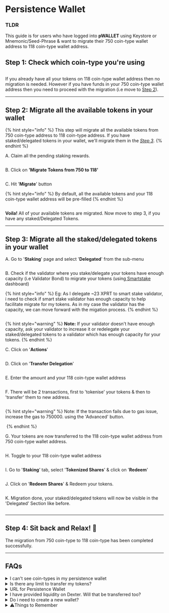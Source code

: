 # Persistence Wallet

### TLDR

This guide is for users who have logged into **pWALLET** using Keystore or Mnemonic/Seed-Phrase & want to migrate their 750 coin-type wallet address to 118 coin-type wallet address.



## Step 1: Check which coin-type you're using

<figure><img src="../.gitbook/assets/Screenshot 2023-10-23 at 10.31.06 AM.png" alt=""><figcaption></figcaption></figure>

If you already have all your tokens on 118 coin-type wallet address then no migration is needed. However if you have funds in your 750 coin-type wallet address then you need to proceed with the migration (i.e move to [Step 2](persistence-wallet.md#step-2-migrate-all-the-available-tokens-in-your-wallet)).

***

## Step 2: Migrate all the available tokens in your wallet

{% hint style="info" %}
This step will migrate all the available tokens from 750 coin-type address to 118 coin-type address. If you have staked/delegated tokens in your wallet, we'll migrate them in the [_Step 3_](persistence-wallet.md#step-3-migrate-all-the-staked-delegated-tokens-in-your-wallet).
{% endhint %}

A. Claim all the pending staking rewards.

<figure><img src="../.gitbook/assets/Screenshot 2023-10-23 at 11.08.05 AM.png" alt=""><figcaption></figcaption></figure>

B. Click on **'Migrate Tokens from 750 to 118'**

<figure><img src="../.gitbook/assets/Screenshot 2023-10-23 at 10.43.56 AM.png" alt=""><figcaption></figcaption></figure>

C. Hit '**Migrate**' button

{% hint style="info" %}
By default, all the available tokens and your 118 coin-type wallet address will be pre-filled
{% endhint %}

<figure><img src="../.gitbook/assets/Screenshot 2023-10-23 at 11.04.33 AM (2).png" alt=""><figcaption></figcaption></figure>

**Voila!** All of your available tokens are migrated. Now move to step 3, if you have any staked/Delegated Tokens.

***

## Step 3: Migrate all the staked/delegated tokens in your wallet



A. Go to '**Staking**' page and select '**Delegated**' from the sub-menu

<figure><img src="../.gitbook/assets/Screenshot 2023-10-23 at 11.16.39 AM.png" alt=""><figcaption></figcaption></figure>

B. Check if the validator where you stake/delegate your tokens have enough capacity (i.e Validator Bond) to migrate your tokens (using[ Smartstake](https://analytics.smartstake.io/persistence/valbonds) dashboard)

{% hint style="info" %}
Eg: As I delegate \~23 XPRT to smart stake validator, i need to check if smart stake validator has enough capacity to help facilitate migrate for my tokens. As in my case the validator has the capacity, we can move forward with the migation process.
{% endhint %}

<figure><img src="../.gitbook/assets/Screenshot 2023-10-23 at 11.21.56 AM.png" alt=""><figcaption></figcaption></figure>

{% hint style="warning" %}
**Note:** If your validator doesn't have enough capacity, ask your validator to increase it or redelegate your staked/delegated tokens to a validator which has enough capacity for your tokens.
{% endhint %}



C. Click on '**Actions**'

<figure><img src="../.gitbook/assets/Screenshot 2023-10-23 at 11.30.27 AM (1).png" alt=""><figcaption></figcaption></figure>

D. Click on '**Transfer Delegation**'

<figure><img src="../.gitbook/assets/Screenshot 2023-10-23 at 11.32.19 AM.png" alt=""><figcaption></figcaption></figure>

E. Enter the amount and your 118 coin-type wallet address

<figure><img src="../.gitbook/assets/Screenshot 2023-10-23 at 11.34.15 AM.png" alt=""><figcaption></figcaption></figure>

F. There will be 2 transactions, first to 'tokenise' your tokens & then to 'transfer' them to new address.&#x20;

<figure><img src="../.gitbook/assets/Screenshot 2023-10-23 at 11.40.57 AM.png" alt=""><figcaption></figcaption></figure>

{% hint style="warning" %}
Note: If the transaction fails due to gas issue, increase the gas to 750000. using the 'Advanced' button.

&#x20;<img src="../.gitbook/assets/Screenshot 2023-10-23 at 11.45.45 AM.png" alt="" data-size="original">
{% endhint %}



G. Your tokens are now transferred to the 118 coin-type wallet address from 750 coin-type wallet address.&#x20;

<figure><img src="../.gitbook/assets/Screenshot 2023-10-23 at 11.41.47 AM.png" alt=""><figcaption></figcaption></figure>

H. Toggle to your 118 coin-type wallet address

<figure><img src="../.gitbook/assets/Screenshot 2023-10-23 at 11.49.51 AM.png" alt=""><figcaption></figcaption></figure>

I. Go to '**Staking**' tab, select '**Tokenized Shares**' & click on '**Redeem**'

<figure><img src="../.gitbook/assets/Screenshot 2023-10-23 at 11.51.33 AM.png" alt=""><figcaption></figcaption></figure>

J. Click on '**Redeem Shares**' & Redeem your tokens.

<figure><img src="../.gitbook/assets/Screenshot 2023-10-23 at 11.53.59 AM.png" alt=""><figcaption></figcaption></figure>

K. Migration done, your staked/delegated tokens will now be visible in the 'Delegated' Section like before.&#x20;

<figure><img src="../.gitbook/assets/Screenshot 2023-10-23 at 11.59.20 AM.png" alt=""><figcaption></figcaption></figure>

***

## Step 4: Sit back and Relax! 🎉

The migration from 750 coin-type to 118 coin-type has been completed successfully.

***

## FAQs

<details>

<summary>I can't see coin-types in my persistence wallet</summary>

To see both coin-type addresses in your persistence wallet, you need to login using Keystore file.

</details>

<details>

<summary>Is there any limit to transfer my tokens?</summary>

No, there is no limit.&#x20;

</details>

<details>

<summary>URL for Persistence Wallet</summary>

This is the correct URL: https://wallet.persistence.one

</details>

<details>

<summary>I have provided liquidity on Dexter. Will that be transferred too?</summary>

No, this process does not transfer your liquidity. You need to first remove the bonded tokens on dexter, migrate using the above steps & then provide the liquidity again.

</details>

<details>

<summary>Do i need to create a new wallet?</summary>

No, by default both the coin-type will be visible in your wallet

</details>

<details>

<summary>⚠️Things to Remember</summary>

1. No one from the persistence team will contact you to help you migrate your tokens.&#x20;
2. Never share your seed/keystore with anyone.&#x20;
3. Always make sure that you are using the correct and SSL enabled URL.
4. The only way to contact persistence team is by messaging on the verified [Peristence community chat on Telegram](https://t.me/PersistenceOneChat) .&#x20;

</details>
